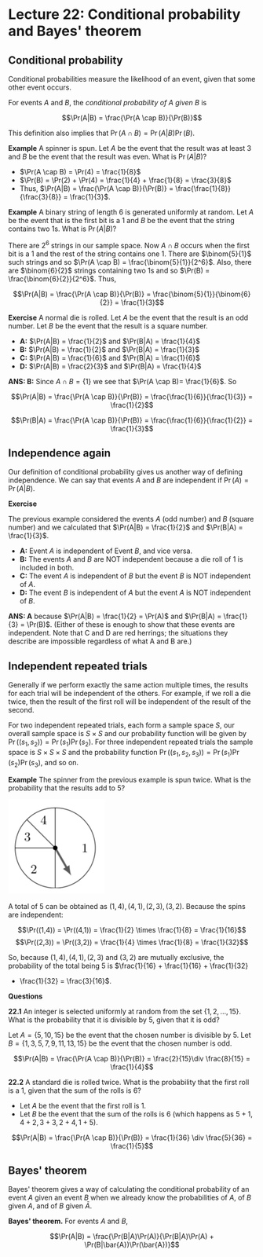 # Lecture 22: Conditional probability and Bayes' theorem

## Conditional probability

Conditional probabilities measure the likelihood of an event, given that some
other event occurs.

For events _A_ and _B_, the _conditional probability of A given B_ is

$$\Pr(A|B) = \frac{\Pr(A \cap B)}{\Pr(B)}$$

This definition also implies that $\Pr(A \cap B) = \Pr(A|B)\Pr(B)$.

**Example** A spinner is spun. Let _A_ be the event that the result was at least
3 and _B_ be the event that the result was even. What is $\Pr(A|B)$?

- $\Pr(A \cap B) = \Pr(4) = \frac{1}{8}$
- $\Pr(B) = \Pr(2) + \Pr(4) = \frac{1}{4} + \frac{1}{8} = \frac{3}{8}$
- Thus, $\Pr(A|B) = \frac{\Pr(A \cap B)}{\Pr(B)} =
  \frac{\frac{1}{8}}{\frac{3}{8}} = \frac{1}{3}$.

**Example** A binary string of length 6 is generated uniformly at random. Let
_A_ be the event that is the first bit is a 1 and _B_ be the event that the
string contains two 1s. What is $\Pr(A|B)$?

There are $2^6$ strings in our sample space. Now $A \cap B$ occurs when the
first bit is a 1 and the rest of the string contains one 1. There are
$\binom{5}{1}$ such strings and so $\Pr(A \cap B) = \frac{\binom{5}{1}}{2^6}$.
Also, there are $\binom{6}{2}$ strings containing two 1s and so $\Pr(B) =
\frac{\binom{6}{2}}{2^6}$. Thus,

$$\Pr(A|B) = \frac{\Pr(A \cap B)}{\Pr(B)} = \frac{\binom{5}{1}}{\binom{6}{2}} =
\frac{1}{3}$$

**Exercise** A normal die is rolled. Let _A_ be the event that the result is an
odd number. Let _B_ be the event that the result is a square number.

- **A:** $\Pr(A|B) = \frac{1}{2}$ and $\Pr(B|A) = \frac{1}{4}$
- **B:** $\Pr(A|B) = \frac{1}{2}$ and $\Pr(B|A) = \frac{1}{3}$
- **C:** $\Pr(A|B) = \frac{1}{6}$ and $\Pr(B|A) = \frac{1}{6}$
- **D:** $\Pr(A|B) = \frac{2}{3}$ and $\Pr(B|A) = \frac{1}{4}$

**ANS: B:** Since $A \cap B = \{1\}$ we see that $\Pr(A \cap B)= \frac{1}{6}$.
So

$$\Pr(A|B) = \frac{\Pr(A \cap B)}{\Pr(B)} = \frac{\frac{1}{6}}{\frac{1}{3}} =
\frac{1}{2}$$

$$\Pr(B|A) = \frac{\Pr(A \cap B)}{\Pr(B)} = \frac{\frac{1}{6}}{\frac{1}{2}} =
\frac{1}{3}$$

## Independence again

Our definition of conditional probability gives us another way of defining
independence. We can say that events _A_ and _B_ are independent if $\Pr(A) =
\Pr(A|B)$.

**Exercise**

The previous example considered the events _A_ (odd number) and _B_ (square
number) and we calculated that $\Pr(A|B) = \frac{1}{2}$ and $\Pr(B|A) =
\frac{1}{3}$.

- **A:** Event _A_ is independent of Event _B_, and vice versa.
- **B:** The events _A_ and _B_ are NOT independent because a die roll of 1 is
  included in both.
- **C:** The event _A_ is independent of _B_ but the event _B_ is NOT
  independent of _A_.
- **D:** The event _B_ is independent of _A_ but the event _A_ is NOT
  independent of _B_.

**ANS: A** because $\Pr(A|B) = \frac{1}{2} = \Pr(A)$ and $\Pr(B|A) = \frac{1}{3}
= \Pr(B)$. (Either of these is enough to show that these events are independent.
Note that C and D are red herrings; the situations they describe are impossible
regardless of what A and B are.)

## Independent repeated trials

Generally if we perform exactly the same action multiple times, the results for
each trial will be independent of the others. For example, if we roll a die
twice, then the result of the first roll will be independent of the result of
the second.

For two independent repeated trials, each form a sample space _S_, our overall
sample space is $S \times S$ and our probability function will be given by
$\Pr((s_1, s_2)) = \Pr(s_1)\Pr(s_2)$. For three independent repeated trials the
sample space is $S \times S \times S$ and the probability function $\Pr((s_1,
s_2, s_3)) = \Pr(s_1)\Pr(s_2)\Pr(s_3)$, and so on.

**Example** The spinner from the previous example is spun twice. What is the
probability that the results add to 5?

![](images/L22-P10.png)

A total of 5 can be obtained as $(1,4), (4,1), (2,3), (3,2)$. Because the spins
are independent:

$$\Pr((1,4)) = \Pr((4,1)) = \frac{1}{2} \times \frac{1}{8} = \frac{1}{16}$$
$$\Pr((2,3)) = \Pr((3,2)) = \frac{1}{4} \times \frac{1}{8} = \frac{1}{32}$$

So, because $(1,4), (4,1), (2,3)$ and $(3,2)$ are mutually exclusive, the
probability of the total being 5 is $\frac{1}{16} + \frac{1}{16} + \frac{1}{32}
+ \frac{1}{32} = \frac{3}{16}$.

**Questions**

**22.1** An integer is selected uniformly at random from the set $\{1,2,\dots,
15\}$. What is the probability that it is divisible by 5, given that it is odd?

Let $A = \{5,10,15\}$ be the event that the chosen number is divisible by 5. Let
$B = \{1,3,5,7,9,11,13,15\}$ be the event that the chosen number is odd.

$$\Pr(A|B) = \frac{\Pr(A \cap B)}{\Pr(B)} = \frac{2}{15}\div \frac{8}{15} =
\frac{1}{4}$$

**22.2** A standard die is rolled twice. What is the probability that the first
roll is a 1, given that the sum of the rolls is 6?

- Let _A_ be the event that the first roll is 1.
- Let _B_ be the event that the sum of the rolls is 6 (which happens as $5+1,
  4+2, 3+3, 2+4, 1+5$).

$$\Pr(A|B) = \frac{\Pr(A \cap B)}{\Pr(B)} = \frac{1}{36} \div \frac{5}{36} =
\frac{1}{5}$$

## Bayes' theorem

Bayes' theorem gives a way of calculating the conditional probability of an
event _A_ given an event _B_ when we already know the probabilities of _A_, of
_B_ given _A_, and of _B_ given $\bar{A}$.

**Bayes' theorem.** For events _A_ and _B_,

$$\Pr(A|B) = \frac{\Pr(B|A)\Pr(A)}{\Pr(B|A)\Pr(A) +
\Pr(B|\bar{A})\Pr(\bar{A})}$$
